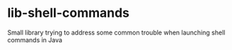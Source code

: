 # lib-shell-commands
Small library trying to address some common trouble when launching shell commands in Java
